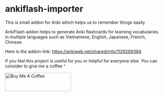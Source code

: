 # ankiflash-importer

This is small addon for Anki which helps us to remember things easily

AnkiFlash addon helps to generate Anki flashcards for learning vocabularies in multiple languages such as Vietnamese, English, Japanese, French, Chinese.

Here is the addon-link: https://ankiweb.net/shared/info/1129289384

If you feel this project is useful for you or helpful for everyone else. You can consider to give me a coffee ^

<a href="https://www.buymeacoffee.com/longhoangly" target="_blank"><img src="https://cdn.buymeacoffee.com/buttons/v2/default-yellow.png" alt="Buy Me A Coffee" style="height: 60px !important;width: 217px !important;" ></a>
